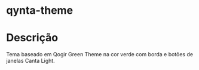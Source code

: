 # qynta-theme
# Descrição
Tema baseado em Qogir Green Theme na cor verde com borda e botões de janelas Canta Light.
